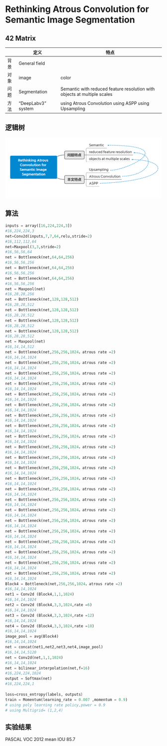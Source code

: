 # Rethinking Atrous Convolution for Semantic Image Segmentation  

## 42 Matrix

|      | 定义               | 特点                                                         |
| ---- | ------------------ | ------------------------------------------------------------ |
| 背景 | General field      |                                                              |
| 对象 | image              | color                                                        |
| 问题 | Segmentation       | Semantic  with reduced feature resolution with objects at multiple scales |
| 方法 | “DeepLabv3” system | using Atrous Convolution using ASPP using Upsampling         |

## 逻辑树

![deeplabV3思维导图](https://github.com/srsorry/DL_Reading/blob/master/deeplabV3/deeplabV3%E6%80%9D%E7%BB%B4%E5%AF%BC%E5%9B%BE.PNG)

## 算法

```python
inputs = array([16,224,224,3])
#16,224,224,3
net=Conv2d(inputs,7,7,64,relu,stride=2)
#16,112,112,64
net=Maxpool(3,3,stride=2)
#16,56,56,64
net = Bottleneck(net,64,64,256)
#16,56,56,256
net = Bottleneck(net,64,64,256)
#16,56,56,256
net = Bottleneck(net,64,64,256)
#16,56,56,256
net = Maxpool(net)
#16,28,28,256
net = Bottleneck(net,128,128,512)
#16,28,28,512
net = Bottleneck(net,128,128,512)
#16,28,28,512
net = Bottleneck(net,128,128,512)
#16,28,28,512
net = Bottleneck(net,128,128,512)
#16,28,28,512
net = Maxpool(net)
#16,14,14,512
net = Bottleneck(net,256,256,1024，atrous rate =2)
#16,14,14,1024
net = Bottleneck(net,256,256,1024，atrous rate =2)
#16,14,14,1024
net = Bottleneck(net,256,256,1024，atrous rate =2)
#16,14,14,1024
net = Bottleneck(net,256,256,1024，atrous rate =2)
#16,14,14,1024
net = Bottleneck(net,256,256,1024，atrous rate =2)
#16,14,14,1024
net = Bottleneck(net,256,256,1024，atrous rate =2)
#16,14,14,1024
net = Bottleneck(net,256,256,1024，atrous rate =2)
#16,14,14,1024
net = Bottleneck(net,256,256,1024，atrous rate =2)
#16,14,14,1024
net = Bottleneck(net,256,256,1024，atrous rate =2)
#16,14,14,1024
net = Bottleneck(net,256,256,1024，atrous rate =2)
#16,14,14,1024
net = Bottleneck(net,256,256,1024，atrous rate =2)
#16,14,14,1024
net = Bottleneck(net,256,256,1024，atrous rate =2)
#16,14,14,1024
net = Bottleneck(net,256,256,1024，atrous rate =2)
#16,14,14,1024
net = Bottleneck(net,256,256,1024，atrous rate =2)
#16,14,14,1024
net = Bottleneck(net,256,256,1024，atrous rate =2)
#16,14,14,1024
net = Bottleneck(net,256,256,1024，atrous rate =2)
#16,14,14,1024
net = Bottleneck(net,256,256,1024，atrous rate =2)
#16,14,14,1024
net = Bottleneck(net,256,256,1024，atrous rate =2)
#16,14,14,1024
net = Bottleneck(net,256,256,1024，atrous rate =2)
#16,14,14,1024
net = Bottleneck(net,256,256,1024，atrous rate =2)
#16,14,14,1024
net = Bottleneck(net,256,256,1024，atrous rate =2)
#16,14,14,1024
net = Bottleneck(net,256,256,1024，atrous rate =2)
#16,14,14,1024
Block4 = Bottleneck(net,256,256,1024，atrous rate =2)
#16,14,14,1024
net1 = Conv2d (Block4,1,1,1024)
#16,14,14,1024
net2 = Conv2d (Block4,3,3,1024,rate =6)
#16,14,14,1024
net3 = Conv2d (Block4,3,3,1024,rate =12)
#16,14,14,1024
net4 = Conv2d (Block4,3,3,1024,rate =18)
#16,14,14,1024
image_pool = avg(Block4)
#16,14,14,1024
net = concat(net1,net2,net3,net4,image_pool)
#16,14,14,5120
net = Conv2d(net,1,1,1024)
#16,14,14,1024
net = bilinear_interpolation(net,f=16)
#16,224,224,1024
output = Softmax(net)
#16,224,224,1

loss=cross_entropy(labels, outputs）
train = Momentum(learning_rate = 0.007 ,momentum = 0.9)
# using poly learning rate policy,power = 0.9
# using Multigrid= (1,2,4)
```

## 实验结果

PASCAL VOC 2012   mean IOU  85.7
